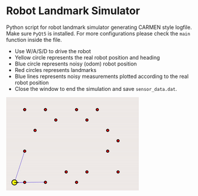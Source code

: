 # Robot Landmark Simulator

Python script for robot landmark simulator generating CARMEN style logfile. Make sure `PyQt5` is installed. For more configurations please check the `main` function inside the file.

- Use W/A/S/D to drive the robot
- Yellow circle represents the real robot position and heading
- Blue circle represents noisy (odom) robot position
- Red circles represents landmarks
- Blue lines represents noisy measurements plotted according to the real robot position
- Close the window to end the simulation and save `sensor_data.dat`.


![animation](animation.gif)
